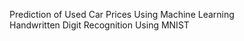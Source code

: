 Prediction of Used Car Prices Using Machine Learning
<br>
Handwritten Digit Recognition Using MNIST
